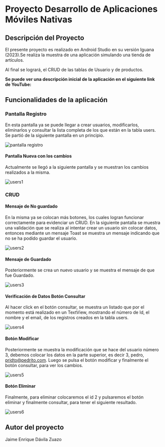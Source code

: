# **Proyecto Desarrollo de Aplicaciones Móviles Nativas**


## Descripción del Proyecto

El presente proyecto es realizado en Android Studio en su versión Iguana (2023).Se realiza la muestra de una aplicación simulando una tienda de artículos.

Al final se logrará, el CRUD de las tablas de Usuario y de productos.

**Se puede ver una descripción inicial de la aplicación en el siguiente link de YouTube:**




## Funcionalidades de la aplicación 


### Pantalla Registro
En esta pantalla ya se puede llegar a crear usuarios, modificarlos, eliminarlos y consultar la lista completa de los que están en la tabla users. Se partió de la siguiente pantalla en un principio.

![pantalla registro](README/registro.png)

#### Pantalla Nueva con los cambios
Actualmente se llegó a la siguiente pantalla y se muestran los cambios realizados a la misma.

![users1](README/users1.png)

### CRUD

#### Mensaje de No guardado

En la misma ya se colocan más botones, los cuales logran funcionar correctamente para evidenciar un CRUD. En la siguiente pantalla se muestra una validación que se realiza al intentar crear un usuario sin colocar datos, entonces mediante un mensaje  Toast se muestra un mensaje indicando que no se ha podido guardar el usuario.

![users2](README/users2.png)

#### Mensaje de Guardado

Posteriormente se crea un nuevo usuario y se muestra el mensaje de que fue Guardado.

![users3](README/users3.png)

#### Verificación de Datos Botón Consultar

Al hacer click en el botón consultar, se muestra un listado que por el momento está realizado en un TextView, mostrando el número de Id, el nombre y el email, de los registros creados en la tabla users.

![users4](README/users4.png)

#### Botón Modificar

Posteriormente se muestra la modificación que se hace del usuario número 3, debemos colocar los datos en la parte superior, es decir 3, pedro, pridto@pedrito.com. Luego se pulsa el botón modificar y finalmente el botón consultar, para ver los cambios.

![users5](README/users5.png)

#### Botón Eliminar
Finalmente, para eliminar colocaremos el id 2 y pulsaremos el botón eliminar y finalmente consultar, para tener el siguiente resultado.

![users6](README/users6.png)



## Autor del proyecto

Jaime Enrique Dávila Zuazo


